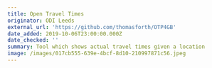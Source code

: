 ```yaml
---
title: Open Travel Times
originator: ODI Leeds
external_url: 'https://github.com/thomasforth/OTP4GB'
date_added: 2019-10-06T23:00:00.000Z
date_checked: ''
summary: Tool which shows actual travel times given a location
image: /images/017cb555-639e-4bcf-8d10-210997871c56.jpeg
---
```


